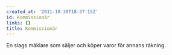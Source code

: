```yaml
---
created_at: '2011-10-30T18:37:15Z'
id: Kommissionär
links: {}
title: Kommissionär
---
```


En slags mäklare som säljer och köper varor för annans räkning.

